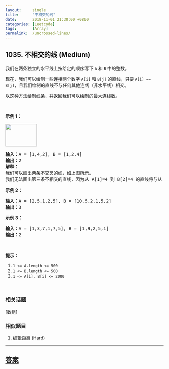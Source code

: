 ```yaml
---
layout:     single
title:      "不相交的线"
date:       2018-11-01 21:30:00 +0800
categories: [Leetcode]
tags:       [Array]
permalink:  /uncrossed-lines/
---
```


## 1035. 不相交的线 (Medium)

<p>我们在两条独立的水平线上按给定的顺序写下&nbsp;<code>A</code>&nbsp;和&nbsp;<code>B</code>&nbsp;中的整数。</p>

<p>现在，我们可以绘制一些连接两个数字&nbsp;<code>A[i]</code>&nbsp;和&nbsp;<code>B[j]</code>&nbsp;的直线，只要&nbsp;<code>A[i] == B[j]</code>，且我们绘制的直线不与任何其他连线（非水平线）相交。</p>

<p>以这种方法绘制线条，并返回我们可以绘制的最大连线数。</p>

<p>&nbsp;</p>

<p><strong>示例 1：</strong></p>

<p><strong><img alt="" src="https://assets.leetcode-cn.com/aliyun-lc-upload/uploads/2019/04/28/142.png" style="height: 72px; width: 100px;"></strong></p>

<pre><strong>输入：</strong>A = [1,4,2], B = [1,2,4]
<strong>输出：</strong>2
<strong>解释：
</strong>我们可以画出两条不交叉的线，如上图所示。
我们无法画出第三条不相交的直线，因为从 A[1]=4 到 B[2]=4 的直线将与从 A[2]=2 到 B[1]=2 的直线相交。</pre>

<p><strong>示例 2：</strong></p>

<pre><strong>输入：</strong>A = [2,5,1,2,5], B = [10,5,2,1,5,2]
<strong>输出：</strong>3
</pre>

<p><strong>示例 3：</strong></p>

<pre><strong>输入：</strong>A = [1,3,7,1,7,5], B = [1,9,2,5,1]
<strong>输出：</strong>2</pre>

<p>&nbsp;</p>

<p><strong>提示：</strong></p>

<ol>
	<li><code>1 &lt;= A.length &lt;= 500</code></li>
	<li><code>1 &lt;= B.length &lt;= 500</code></li>
	<li><code>1 &lt;= A[i], B[i] &lt;= 2000</code></li>
</ol>

<p>&nbsp;</p>

### 相关话题
  [[数组](https://github.com/openset/leetcode/tree/master/tag/array/README.md)]

### 相似题目
  1. [编辑距离](/edit-distance) (Hard)

---

## [答案](https://github.com/openset/leetcode/tree/master/problems/uncrossed-lines)

